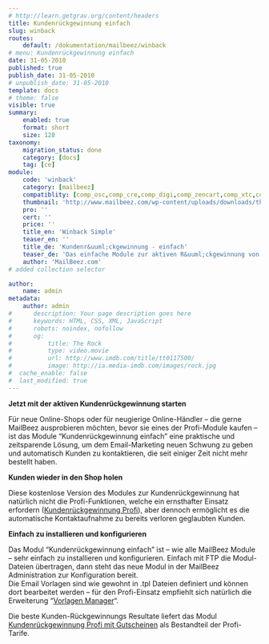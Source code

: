```yaml
---
# http://learn.getgrav.org/content/headers
title: Kundenrückgewinnung einfach
slug: winback
routes:
    default: /dokumentation/mailbeez/winback
# menu: Kundenrückgewinnung einfach
date: 31-05-2010
published: true
publish_date: 31-05-2010
# unpublish_date: 31-05-2010
template: docs
# theme: false
visible: true
summary:
    enabled: true
    format: short
    size: 128
taxonomy:
    migration_status: done
    category: [docs]
    tag: [ce]
module:
    code: 'winback'
    category: [mailbeez]
    compatiblity: [comp_osc,comp_cre,comp_digi,comp_zencart,comp_xtc,comp_xtcm2,comp_gambio]
    thumbnail: 'http://www.mailbeez.com/wp-content/uploads/downloads/thumbnails/2011/08/icon_64.png'
    pro: ''
    cert: ''
    price: ''
    title_en: 'Winback Simple'
    teaser_en: ''
    title_de: 'Kundenr&uuml;ckgewinnung - einfach'
    teaser_de: 'Das einfache Module zur aktiven R&uuml;ckgewinnung von Kunden'
    author: 'MailBeez.com'
# added collection selector

author:
    name: admin
metadata:
    author: admin
#      description: Your page description goes here
#      keywords: HTML, CSS, XML, JavaScript
#      robots: noindex, nofollow
#      og:
#          title: The Rock
#          type: video.movie
#          url: http://www.imdb.com/title/tt0117500/
#          image: http://ia.media-imdb.com/images/rock.jpg
#  cache_enable: false
#  last_modified: true
---
```


**Jetzt mit der aktiven Kundenrückgewinnung starten**

Für neue Online-Shops oder für neugierige Online-Händler – die gerne MailBeez ausprobieren möchten, bevor sie eines der Profi-Module kaufen – ist das Module “Kundenrückgewinnung einfach” eine praktische und zeitsparende Lösung, um dem Email-Marketing neuen Schwung zu geben und automatisch Kunden zu kontaktieren, die seit einiger Zeit nicht mehr bestellt haben.

**Kunden wieder in den Shop holen**

Diese kostenlose Version des Modules zur Kundenrückgewinnung hat natürlich nicht die Profi-Funktionen, welche ein ernsthafter Einsatz erfordern ([Kundenrückgewinnung Profi](/dokumentation/mailbeez/winback_advanced "Kundenrückgewinnung Profi")), aber dennoch ermöglicht es die automatische Kontaktaufnahme zu bereits verloren geglaubten Kunden.

**Einfach zu installieren und konfigurieren**

Das Modul “Kundenrückgewinnung einfach” ist – wie alle MailBeez Module – sehr einfach zu installieren und konfigurieren. Einfach mit FTP die Modul-Dateien übertragen, dann steht das neue Modul in der MailBeez Administration zur Konfiguration bereit.  
 Die Email Vorlagen sind wie gewohnt in .tpl Dateien definiert und können dort bearbeitet werden – für den Profi-Einsatz empfiehlt sich natürlich die Erweiterung “[Vorlagen Manager](/dokumentation/configbeez/config_tmplmngr)“.

Die beste Kunden-Rückgewinnungs Resultate liefert das Modul [Kundenrückgewinnung Profi mit Gutscheinen](/documentation/mailbeez/winback_advanced/ "Kundenrückgewinnung Profi") als Bestandteil der Profi-Tarife.
